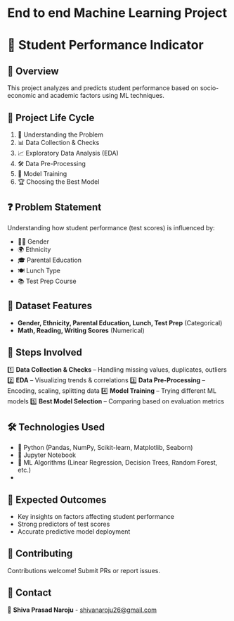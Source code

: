 # End to end Machine Learning Project
# 🎯 Student Performance Indicator

## 📌 Overview
This project analyzes and predicts student performance based on socio-economic and academic factors using ML techniques.

## 🔄 Project Life Cycle
1. 📌 Understanding the Problem
2. 📊 Data Collection & Checks
3. 📈 Exploratory Data Analysis (EDA)
4. 🛠 Data Pre-Processing
5. 🤖 Model Training
6. 🏆 Choosing the Best Model

## ❓ Problem Statement
Understanding how student performance (test scores) is influenced by:
- 🧑‍🎓 Gender
- 🌍 Ethnicity
- 🎓 Parental Education
- 🍽 Lunch Type
- 📚 Test Prep Course

## 📂 Dataset Features
- **Gender, Ethnicity, Parental Education, Lunch, Test Prep** (Categorical)
- **Math, Reading, Writing Scores** (Numerical)

## 🚀 Steps Involved
1️⃣ **Data Collection & Checks** – Handling missing values, duplicates, outliers
2️⃣ **EDA** – Visualizing trends & correlations
3️⃣ **Data Pre-Processing** – Encoding, scaling, splitting data
4️⃣ **Model Training** – Trying different ML models
5️⃣ **Best Model Selection** – Comparing based on evaluation metrics

## 🛠 Technologies Used
- 🐍 Python (Pandas, NumPy, Scikit-learn, Matplotlib, Seaborn)
- 📓 Jupyter Notebook
- 🤖 ML Algorithms (Linear Regression, Decision Trees, Random Forest, etc.)
- 
## 🎯 Expected Outcomes
- Key insights on factors affecting student performance
- Strong predictors of test scores
- Accurate predictive model deployment

## 🤝 Contributing
Contributions welcome! Submit PRs or report issues.

## 📩 Contact
📧 **Shiva Prasad Naroju** - shivanaroju26@gmail.com

